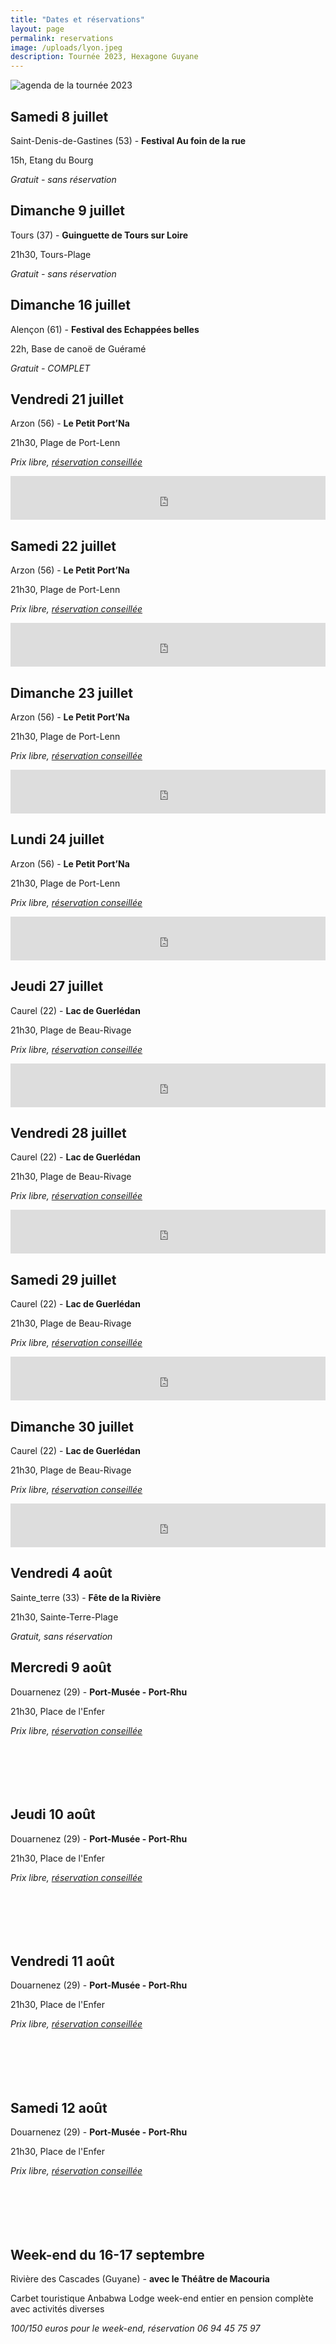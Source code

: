 ```yaml
---
title: "Dates et réservations"
layout: page
permalink: reservations
image: /uploads/lyon.jpeg
description: Tournée 2023, Hexagone Guyane
---
```


![agenda de la tournée 2023](/uploads/reservations/tournee-2023.png)


## Samedi 8 juillet

Saint-Denis-de-Gastines (53) - **Festival Au foin de la rue**

15h, Etang du Bourg

*Gratuit - sans réservation*

## Dimanche 9 juillet

Tours (37) - **Guinguette de Tours sur Loire**

21h30, Tours-Plage

*Gratuit - sans réservation*

## Dimanche 16 juillet

Alençon (61) - **Festival des Echappées belles**

22h,  Base de canoë de Guéramé

*Gratuit - COMPLET*

## Vendredi 21 juillet

Arzon (56) - **Le Petit Port’Na**

21h30, Plage de Port-Lenn

*Prix libre, [réservation conseillée](https://www.helloasso.com/associations/les-connards-laques/evenements/dilo-a-arzon-vendredi-21-juillet)*

<iframe id="haWidget" allowtransparency="true" src="https://www.helloasso.com/associations/les-connards-laques/evenements/dilo-a-arzon-vendredi-21-juillet/widget-bouton" style="width: 100%; height: 70px; border: none;"></iframe>

## Samedi 22 juillet

Arzon (56) - **Le Petit Port’Na**

21h30, Plage de Port-Lenn

*Prix libre, [réservation conseillée](https://www.helloasso.com/associations/les-connards-laques/evenements/dilo-a-arzon-samedi-22-juillet)*

<iframe id="haWidget" allowtransparency="true" src="https://www.helloasso.com/associations/les-connards-laques/evenements/dilo-a-arzon-samedi-22-juillet/widget-bouton" style="width: 100%; height: 70px; border: none; "></iframe>

## Dimanche 23 juillet

Arzon (56) - **Le Petit Port’Na**

21h30, Plage de Port-Lenn

*Prix libre, [réservation conseillée](https://www.helloasso.com/associations/les-connards-laques/evenements/dilo-a-arzon-dimanche-23-juillet)*

<iframe id="haWidget" allowtransparency="true" src="https://www.helloasso.com/associations/les-connards-laques/evenements/dilo-a-arzon-dimanche-23-juillet/widget-bouton" style="width: 100%; height: 70px; border: none; "></iframe>

## Lundi 24 juillet

Arzon (56) - **Le Petit Port’Na**

21h30, Plage de Port-Lenn

*Prix libre, [réservation conseillée](https://www.helloasso.com/associations/les-connards-laques/evenements/dilo-a-arzon-lundi-24-juillet)*

<iframe id="haWidget" allowtransparency="true" src="https://www.helloasso.com/associations/les-connards-laques/evenements/dilo-a-arzon-lundi-24-juillet/widget-bouton" style="width: 100%; height: 70px; border: none; "></iframe>

## Jeudi 27 juillet

Caurel (22) - **Lac de Guerlédan**

21h30, Plage de Beau-Rivage

*Prix libre, [réservation conseillée](https://www.helloasso.com/associations/les-connards-laques/evenements/dilo-a-caurel-jeudi-27-juillet)*

<iframe id="haWidget" allowtransparency="true" src="https://www.helloasso.com/associations/les-connards-laques/evenements/dilo-a-caurel-jeudi-27-juillet/widget-bouton" style="width: 100%; height: 70px; border: none;"></iframe>

## Vendredi 28 juillet

Caurel (22) - **Lac de Guerlédan**

21h30, Plage de Beau-Rivage

*Prix libre, [réservation conseillée](https://www.helloasso.com/associations/les-connards-laques/evenements/dilo-a-caurel-vendredi-28-juillet)*

<iframe id="haWidget" allowtransparency="true" src="https://www.helloasso.com/associations/les-connards-laques/evenements/dilo-a-caurel-lac-de-guerledan-vendredi-28-juillet/widget-bouton" style="width: 100%; height: 70px; border: none;"></iframe>

## Samedi 29 juillet

Caurel (22) - **Lac de Guerlédan**

21h30, Plage de Beau-Rivage

*Prix libre, [réservation conseillée](https://www.helloasso.com/associations/les-connards-laques/evenements/dilo-a-caurel-samedi-29-juillet)*

<iframe id="haWidget" allowtransparency="true" src="https://www.helloasso.com/associations/les-connards-laques/evenements/dilo-a-caurel-lac-de-guerledan-samedi-29-juillet/widget-bouton" style="width: 100%; height: 70px; border: none;"></iframe>

## Dimanche 30 juillet

Caurel (22) - **Lac de Guerlédan**

21h30, Plage de Beau-Rivage

*Prix libre, [réservation conseillée](https://www.helloasso.com/associations/les-connards-laques/evenements/dilo-a-caurel-dimanche-30-juillet)*

<iframe id="haWidget" allowtransparency="true" src="https://www.helloasso.com/associations/les-connards-laques/evenements/dilo-a-caurel-lac-de-guerledan-dimanche-30-juillet/widget-bouton" style="width: 100%; height: 70px; border: none;"></iframe>

## Vendredi 4 août

Sainte_terre (33) - **Fête de la Rivière**

21h30, Sainte-Terre-Plage

*Gratuit, sans réservation*

## Mercredi 9 août

Douarnenez (29) - **Port-Musée - Port-Rhu**

21h30, Place de l'Enfer

*Prix libre, [réservation conseillée](https://www.helloasso.com/associations/les-connards-laques/evenements/dilo-a-douarnenez-mercredi-9-aout)*

<iframe id="haWidget" allowtransparency="true" src="https://www.helloasso.com/associations/les-connards-laques/evenements/dilo-a-douarnenez-mercredi-9-aout/widget-bouton" style="width: 100%; height: 70px; border: none; "></iframe>

## Jeudi 10 août

Douarnenez (29) - **Port-Musée - Port-Rhu**

21h30, Place de l'Enfer

*Prix libre, [réservation conseillée](https://www.helloasso.com/associations/les-connards-laques/evenements/dilo-a-douarnenez-jeudi-10-aout)*

<iframe id="haWidget" allowtransparency="true" src="https://www.helloasso.com/associations/les-connards-laques/evenements/dilo-a-douarnenez-jeudi-10-aout/widget-bouton" style="width: 100%; height: 70px; border: none; "></iframe>

## Vendredi 11 août

Douarnenez (29) - **Port-Musée - Port-Rhu**

21h30, Place de l'Enfer

*Prix libre, [réservation conseillée](https://www.helloasso.com/associations/les-connards-laques/evenements/dilo-a-douarnenez-vendredi-11-aout)*

<iframe id="haWidget" allowtransparency="true" src="https://www.helloasso.com/associations/les-connards-laques/evenements/dilo-a-douarnenez-vendredi-11-aout/widget-bouton" style="width: 100%; height: 70px; border: none; "></iframe>

## Samedi 12 août

Douarnenez (29) - **Port-Musée - Port-Rhu**

21h30, Place de l'Enfer

*Prix libre, [réservation conseillée](https://www.helloasso.com/associations/les-connards-laques/evenements/dilo-a-douarnenez-samedi-12-aout)*

<iframe id="haWidget" allowtransparency="true" src="https://www.helloasso.com/associations/les-connards-laques/evenements/dilo-a-douarnenez-samedi-12-aout/widget-bouton" style="width: 100%; height: 70px; border: none; "></iframe>

## Week-end du 16-17 septembre

Rivière des Cascades (Guyane) - **avec le Théâtre de Macouria**

Carbet touristique Anbabwa Lodge
week-end entier en pension complète
avec activités diverses

*100/150 euros pour le week-end, réservation 06 94 45 75 97*






